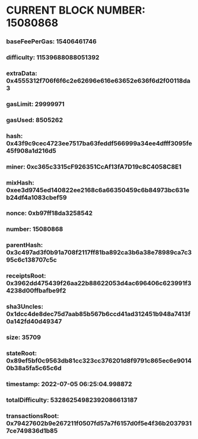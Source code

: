 # CURRENT BLOCK NUMBER: 15080868

### baseFeePerGas: 15406461746
### difficulty: 11539688088051392
### extraData: 0x4555312f706f6f6c2e62696e616e63652e636f6d2f00118da3
### gasLimit: 29999971
### gasUsed: 8505262
### hash: 0x43f9c9cec4723ee7517ba63feddf566999a34ee4dfff3095fe45f908a1d216d5
### miner: 0xc365c3315cF926351CcAf13fA7D19c8C4058C8E1
### mixHash: 0xee3d9745ed140822ee2168c6a66350459c6b84973bc631eb24df4a1083cbef59
### nonce: 0xb97ff18da3258542
### number: 15080868
### parentHash: 0x3c497ad3f0b91a708f2117ff81ba892ca3b6a38e78989ca7c395c6c138707c5c
### receiptsRoot: 0x3962dd475439f26aa22b88622053d4ac696406c623991f34238d00ffbafbe9f2
### sha3Uncles: 0x1dcc4de8dec75d7aab85b567b6ccd41ad312451b948a7413f0a142fd40d49347
### size: 35709
### stateRoot: 0x89ef5bf0c9563db81cc323cc376201d8f9791c865ec6e90140b38a5fa5c65c6d
### timestamp: 2022-07-05 06:25:04.998872
### totalDifficulty: 53286254982392086613187
### transactionsRoot: 0x79427602b9e267211f0507fd57a7f6157d0f5e4f36b20379317ce749836d1b85
